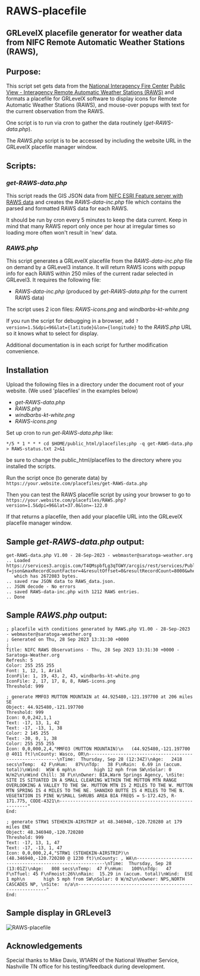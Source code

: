 # RAWS-placefile
## GRLevelX placefile generator for weather data from NIFC Remote Automatic Weather Stations (RAWS),

## Purpose:

This script set gets data from the [National Interagency Fire Center](https://data-nifc.opendata.arcgis.com/) [Public View - Interagency Remote Automatic Weather Stations (RAWS)](https://data-nifc.opendata.arcgis.com/datasets/nifc::public-view-interagency-remote-automatic-weather-stations-raws/about) and formats a placefile for GRLevelX software
to display icons for Remote Automatic Weather Stations (RAWS), and
mouse-over popups with text for the current observation from the RAWS.

One script is to run via cron to gather the data routinely (*get-RAWS-data.php*).  

The *RAWS.php* script is to be accessed by including the website URL in the GRLevelX placefile manager window.

## Scripts:

### *get-RAWS-data.php*

This script reads the GIS JSON data from [NIFC ESRI Feature server with RAWS data](https://services3.arcgis.com/T4QMspbfLg3qTGWY/arcgis/rest/services/PublicView_RAWS/FeatureServer/1/) and creates the 
*RAWS-data-inc.php* file which contains the parsed and formatted RAWS data for each RAWS. 


It should be run by cron every 5 minutes to keep the data current.  Keep in mind that
many RAWS report only once per hour at irregular times so loading more often won't result in 'new' data.

### *RAWS.php*

This script generates a GRLevelX placefile from the *RAWS-data-inc.php* 
file on demand by a GRLevel3 instance.  It will return RAWS icons with popup info
for each RAWS within 250 miles of the current radar selected in GRLevel3.
It requires the following file:

-   *RAWS-data-inc.php* (produced by *get-RAWS-data.php* for the current RAWS data)
   

The script uses 2 icon files:  *RAWS-icons.png* and *windbarbs-kt-white.png*

If you run the script for debugging in a browser, add `?version=1.5&dpi=96&lat={latitude}&lon={longitude}` to
the *RAWS.php* URL so it knows what to select for display.

Additional documentation is in each script for further modification convenience.

## Installation

Upload the following files in a directory under the document root of your website.  (We used 'placefiles' in the examples below)

- *get-RAWS-data.php*
- *RAWS.php*
- *windbarbs-kt-white.png*
- *RAWS-icons.png*
  
Set up cron to run *get-RAWS-data.php* like:
```
*/5 * 1 * * * cd $HOME/public_html/placefiles;php -q get-RAWS-data.php > RAWS-status.txt 2>&1
```
be sure to change the public_html/placefiles to the directory where you installed the scripts.

Run the script once (to generate data) by `https://your.website.com/placefiles/get-RAWS-data.php`

Then you can test the RAWS placefile script by using your browser to go to
`https://your.website.com/placefiles/RAWS.php?version=1.5&dpi=96&lat=37.0&lon=-122.0`

If that returns a placefile, then add your placefile URL into the GRLevelX placefile
manager window.

## Sample *get-RAWS-data.php* output:
```
get-RAWS-data.php V1.00 - 28-Sep-2023 - webmaster@saratoga-weather.org
.. Loaded https://services3.arcgis.com/T4QMspbfLg3qTGWY/arcgis/rest/services/PublicView_RAWS/FeatureServer/1/query?f=json&maxRecordCountFactor=4&resultOffset=0&resultRecordCount=8000&where=1%3D1&orderByFields=OBJECTID&outFields=*&spatialRel=esriSpatialRelIntersects
   which has 2672083 bytes.
.. saved raw JSON data to RAWS_data.json.
.. JSON decode - No errors
.. saved RAWS-data-inc.php with 1212 RAWS entries.
.. Done
```

## Sample *RAWS.php* output:
```
; placefile with conditions generated by RAWS.php V1.00 - 28-Sep-2023 - webmaster@saratoga-weather.org
; Generated on Thu, 28 Sep 2023 13:31:30 +0000
;
Title: NIFC RAWS Observations - Thu, 28 Sep 2023 13:31:30 +0000 - Saratoga-Weather.org 
Refresh: 5
Color: 255 255 255
Font: 1, 12, 1, Arial
IconFile: 1, 19, 43, 2, 43, windbarbs-kt-white.png
IconFile: 2, 17, 17, 8, 8, RAWS-icons.png
Threshold: 999

; generate MMFO3 MUTTON MOUNTAIN at 44.925480,-121.197700 at 206 miles SE 
Object: 44.925480,-121.197700
Threshold: 999
Icon: 0,0,242,1,1
Text: -17, 13, 1, 42
Text: -17, -13, 1, 38
Color: 2 145 255
Text: -30, 0, 1, 38
Color: 255 255 255
Icon: 0,0,000,2,4,"MMFO3 (MUTTON MOUNTAIN)\n   (44.925480,-121.197700 @ 4011 ft)\nCounty: Wasco, OR\n----------------------------------------------------------\nTime:  Thursday, Sep 28 (12:34Z)\nAge:   2418 secs\nTemp:  42 F\nHum:   87%\nTdp:   38 F\nRain:  6.69 in (accum. total)\nWind:  WSW 6 mph\n       high 12 mph from SW\nSolar: 0 W/m2\n\nWind Chill: 38 F\n\nOwner: BIA,Warm Springs Agency, \nSite:  SITE IS SITUATED IN A SMALL CLEARING WITHIN THE MUTTON MTN RANGE OVERLOOKING A VALLEY TO THE SW. MUTTON MTN IS 2 MILES TO THE W. MUTTON MTN SPRING IS 4 MILES TO THE NE. SHANIKO BUTTE IS 4 MILES TO THE N. VEGETATION IS PINE W/SMALL SHRUBS AREA BIA FREQS = S-172.425, R-171.775, CODE-4321\n----------------------------------------------------------"
End:

; generate STRW1 STEHEKIN-AIRSTRIP at 48.346940,-120.720280 at 179 miles ENE 
Object: 48.346940,-120.720280
Threshold: 999
Text: -17, 13, 1, 47
Text: -17, -13, 1, 47
Icon: 0,0,000,2,4,"STRW1 (STEHEKIN-AIRSTRIP)\n   (48.346940,-120.720280 @ 1230 ft)\nCounty: , WA\n----------------------------------------------------------\nTime:  Thursday, Sep 28 (13:01Z)\nAge:   808 secs\nTemp:  47 F\nHum:   100%\nTdp:   47 F\nTfuel: 45 F\nFmoist:26%\nRain:  15.29 in (accum. total)\nWind:  ESE 1 mph\n       high 5 mph from SW\nSolar: 0 W/m2\n\nOwner: NPS,NORTH CASCADES NP, \nSite:  n/a\n----------------------------------------------------------"
End:
```

## Sample display in GRLevel3

![RAWS-placefile](https://github.com/ktrue/RAWS-placefile/assets/17507343/57e686a0-7b8e-4ca6-881b-7af24c02a97d)

## Acknowledgements

Special thanks to Mike Davis, W1ARN of the National Weather Service, Nashville TN office
for his testing/feedback during development.   

